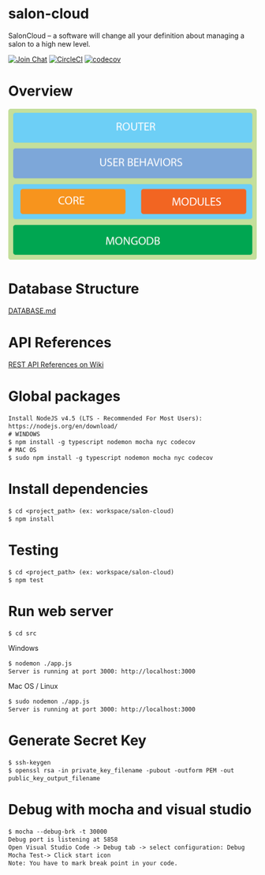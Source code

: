 # salon-cloud
SalonCloud – a software will change all your definition about managing a salon to a high new level.

[![Join Chat](https://img.shields.io/badge/gitter-join%20chat%20%E2%86%92-brightgreen.svg)](https://gitter.im/salon-cloud/Lobby?utm_source=share-link&utm_medium=link&utm_campaign=share-link)
[![CircleCI](https://circleci.com/gh/thanhtruong0315/salon-cloud/tree/master.svg?style=shield&circle-token=581ea042d188894d25e63c087a11b4ec8ed3851a)](https://circleci.com/gh/thanhtruong0315/salon-cloud/tree/master)
[![codecov](https://codecov.io/gh/thanhtruong0315/salon-cloud/branch/master/graph/badge.svg?token=pf4UaCBhUy)](https://codecov.io/gh/thanhtruong0315/salon-cloud)
# Overview
![Alt text](/Salon_Architecture.png "SalonCloud Overview")


# Database Structure
[DATABASE.md](https://github.com/thanhtruong0315/salon-cloud/blob/master/DATABASE.md)

API References
==============

[REST API References on
Wiki](https://github.com/thanhtruong0315/salon-cloud/wiki/REST-API-Preferences)

Global packages
=============
```
Install NodeJS v4.5 (LTS - Recommended For Most Users): https://nodejs.org/en/download/
# WINDOWS
$ npm install -g typescript nodemon mocha nyc codecov
# MAC OS
$ sudo npm install -g typescript nodemon mocha nyc codecov
```

Install dependencies
=============
```
$ cd <project_path> (ex: workspace/salon-cloud)
$ npm install
```

Testing
=============
```
$ cd <project_path> (ex: workspace/salon-cloud)
$ npm test
```

Run web server
=============
```
$ cd src
```
Windows
```
$ nodemon ./app.js
Server is running at port 3000: http://localhost:3000
```
Mac OS / Linux
```
$ sudo nodemon ./app.js
Server is running at port 3000: http://localhost:3000
```

Generate Secret Key 
=============
```
$ ssh-keygen
$ openssl rsa -in private_key_filename -pubout -outform PEM -out public_key_output_filename
```

Debug with mocha and visual studio 
=============
```
$ mocha --debug-brk -t 30000
Debug port is listening at 5858
Open Visual Studio Code -> Debug tab -> select configuration: Debug Mocha Test-> Click start icon
Note: You have to mark break point in your code.
```


